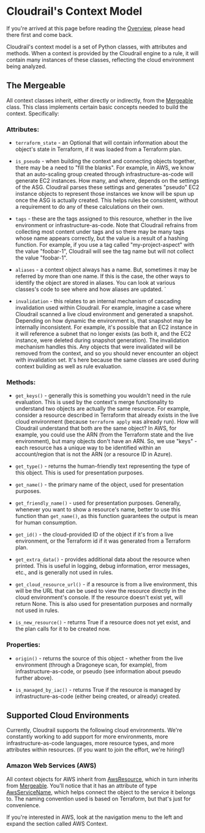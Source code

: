 # Cloudrail's Context Model

If you're arrived at this page before reading the [Overview](../README.md), please head there first and come back.

Cloudrail's context model is a set of Python classes, with attributes and methods. When a context is provided by the 
Cloudrail engine to a rule, it will contain many instances of these classes, reflecting the cloud environment being 
analyzed.


## The Mergeable

All context classes inherit, either directly or indirectly, from the 
[Mergeable](https://github.com/indeni/cloudrail-knowledge/tree/main/cloudrail/knowledge/context/mergeable.py) class. This class implements certain basic concepts needed
to build the context. Specifically:


### Attributes:
* `terraform_state` - an Optional that will contain information about the object's state in Terraform,
if it was loaded from a Terraform plan.
  

* `is_pseudo` - when building the context and connecting objects together, there may be a need to "fill the blanks". For
example, in AWS, we know that an auto-scaling group created through infrastructure-as-code will generate EC2 instances.
How many, and where, depends on the settings of the ASG. Cloudrail parses these settings and generates "pseudo" EC2 
instance objects to represent those instances we know will be spun up once the ASG is actually created. This helps
rules be consistent, without a requirement to do any of these calculations on their own.
  

* `tags` - these are the tags assigned to this resource, whether in the live environment or infrastructure-as-code. Note 
that Cloudrail refrains from collecting most content under tags and so there may be many tags whose name appears 
  correctly, but the value is a result of a hashing function. For example, if you use a tag
  called "my-project-aspect" with the value "foobar-1", Cloudrail will see the tag name but
  will not collect the value "foobar-1".
  

* `aliases` - a context object always has a name. But, sometimes it may be referred by more than one name. If this is 
the case, the other ways to identify the object are stored in aliases. You can look at various classes's code to see 
  where and how aliases are updated.
  `

* `invalidation` - this relates to an internal mechanism of cascading invalidation used within Cloudrail. For example,
imagine a case where Cloudrail scanned a live cloud environment and generated a snapshot. Depending on how dynamic the
  environment is, that snapshot may be internally inconsistent. For example, it's possible that an EC2 instance in it 
  will reference a subnet that no longer exists (as both it, and the EC2 instance, were deleted during snapshot 
  generation). The invalidation mechanism handles this. Any objects that were invalidated will be removed from the 
  context, and so you should never encounter an object with invalidation set. It's here because the same classes are 
  used during context building as well as rule evaluation.
  

### Methods:
* `get_keys()` - generally this is something you wouldn't need in the rule evaluation. This is used by the context's 
  merge functionality to understand two objects are actually the same resource. For example, consider a resource 
  described in Terraform that already exists in the live cloud environment (because `terraform apply` was already run).
  How will Cloudrail understand that both are the same object? In AWS, for example, you could use the ARN 
  (from the Terraform state and the live environment), but many objects don't have an ARN. So, we use "keys" - 
  each resource has a unique way to be identified within an account/region that is not the ARN (or a resource ID in 
  Azure).
  

* `get_type()` - returns the human-friendly text representing the type of this object. This is used for presentation 
purposes.
  

* `get_name()` - the primary name of the object, used for presentation purposes.


* `get_friendly_name()` - used for presentation purposes. Generally, whenever you want to show a resource's name, better
to use this function than `get_name()`, as this function guarantees the output is mean for human consumption.
  

* `get_id()` - the cloud-provided ID of the object if it's from a live environment, or the Terraform id 
if it was generated from a Terraform plan.
  

* `get_extra_data()` - provides additional data about the resource when printed. This is useful in logging, debug 
  information, error messages, etc., and is generally not used in rules.
  

* `get_cloud_resource_url()` - if a resource is from a live environment, this will be the URL that can be used to view
the resource directly in the cloud environment's console. If the resource doesn't exist yet, will return None. This is also
  used for presentation purposes and normally not used in rules.
  

* `is_new_resource()` - returns True if a resource does not yet exist, and the plan calls for it to be created now.


### Properties:
* `origin()` - returns the source of this object - whether from the live environment (through a Dragoneye scan, for 
  example), from infrastructure-as-code, or pseudo (see information about pseudo further above).
  

* `is_managed_by_iac()` - returns True if the resource is managed by infrastructure-as-code (either being created, or 
  already) created.
  

## Supported Cloud Environments

Currently, Cloudrail supports the following cloud environments. We're constantly working to add support for more
environments, more infrastructure-as-code languages, more resource types, and more attributes within resources. (if you want
to join the effort, we're hiring!)

### Amazon Web Services (AWS)

All context objects for AWS inherit from [AwsResource](https://github.com/indeni/cloudrail-knowledge/tree/main/cloudrail/knowledge/context/aws/resources/aws_resource.py), which in turn 
inherits from [Mergeable](https://github.com/indeni/cloudrail-knowledge/tree/main/cloudrail/knowledge/context/mergeable.py). You'll notice that it has an attribute of type 
[AwsServiceName](https://github.com/indeni/cloudrail-knowledge/tree/main/cloudrail/knowledge/context/aws/resources/service_name.py), which helps connect the object to the service it 
belongs to. The naming convention used is based on Terraform, but that's just for convenience.

If you're interested in AWS, look at the navigation menu to the left and expand the section called AWS Context.
